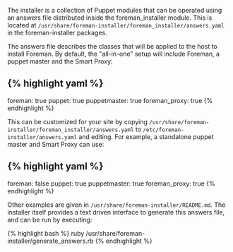 
The installer is a collection of Puppet modules that can be operated using an answers file distributed inside the foreman_installer module.  This is located at `/usr/share/foreman-installer/foreman_installer/answers.yaml` in the foreman-installer packages.

The answers file describes the classes that will be applied to the host to install Foreman.  By default, the "all-in-one" setup will include Foreman, a puppet master and the Smart Proxy:

{% highlight yaml %}
---
foreman: true
puppet: true
puppetmaster: true
foreman_proxy: true
{% endhighlight %}

This can be customized for your site by copying `/usr/share/foreman-installer/foreman_installer/answers.yaml` to `/etc/foreman-installer/answers.yaml` and editing.  For example, a standalone puppet master and Smart Proxy can use:

{% highlight yaml %}
---
foreman: false
puppet: true
puppetmaster: true
foreman_proxy: true
{% endhighlight %}

Other examples are given in `/usr/share/foreman-installer/README.md`.  The installer itself provides a text driven interface to generate this answers file, and can be run by executing:

{% highlight bash %}
ruby /usr/share/foreman-installer/generate_answers.rb
{% endhighlight %}
